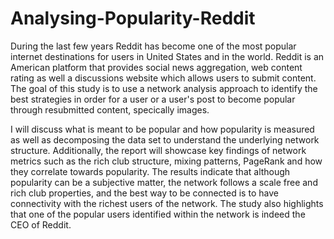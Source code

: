 # Analysing-Popularity-Reddit
During the last few years Reddit has become one of the most popular internet destinations for users in United States and in the world. Reddit is an American platform that provides social news aggregation, web content rating as well a discussions website which allows users to submit content. The goal of this study is to use a network analysis approach to identify the best strategies in order for a user or a user's post to become popular through resubmitted content, specically images. 

I will discuss what is meant to be popular and how popularity is measured as well as decomposing the data set to understand the underlying network structure. Additionally, the report will showcase key findings of network metrics such as the rich club structure, mixing patterns, PageRank and how they correlate towards popularity. The results indicate that although popularity can be a subjective matter, the network follows a scale free and rich club properties, and the best way to be connected is to have connectivity with the richest users of the network. The study also highlights that one of the popular users identified within the network is indeed the CEO of Reddit.
